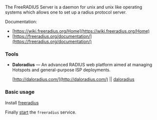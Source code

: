 The FreeRADIUS Server is a daemon for unix and unix like operating systems which allows one to set up a radius protocol server.

Documentation:

*   [https://wiki.freeradius.org/Home](https://wiki.freeradius.org/Home)
*   [https://freeradius.org/documentation/](https://freeradius.org/documentation/)

### Tools

*   **Daloradius** — An advanced RADIUS web platform aimed at managing Hotspots and general-purpose ISP deployments.

	[http://daloradius.com/](http://daloradius.com/) || [daloradius](https://aur.archlinux.org/packages/daloradius/)

### Basic usage

Install [freeradius](https://www.archlinux.org/packages/?name=freeradius)

Finally [start](/index.php/Start "Start") the `freeradius` service.